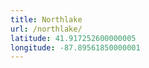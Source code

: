 ```yaml
---
title: Northlake
url: /northlake/
latitude: 41.917252600000005
longitude: -87.89561850000001
---
```

